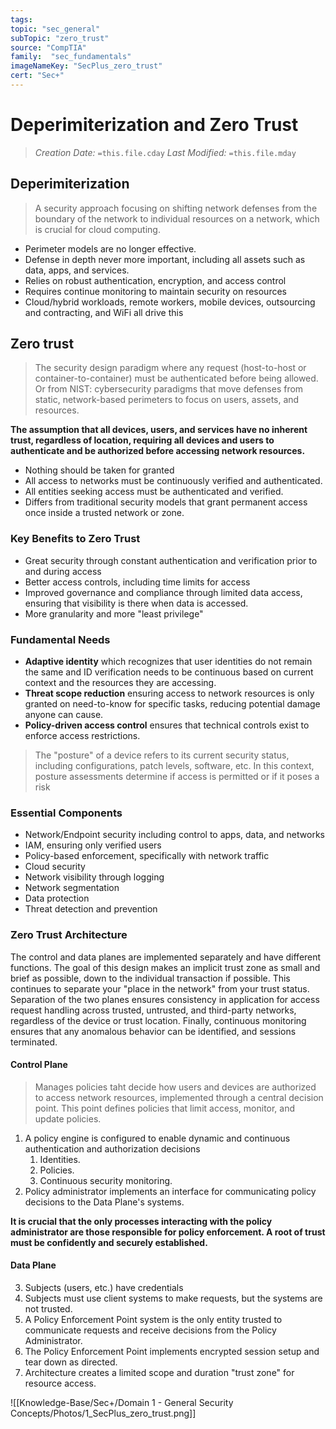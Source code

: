 ```yaml
---
tags:
topic: "sec_general"
subTopic: "zero_trust"
source: "CompTIA"
family:  "sec_fundamentals"
imageNameKey: "SecPlus_zero_trust" 
cert: "Sec+"
---
```

# Deperimiterization and Zero Trust
> *Creation Date:* `=this.file.cday`
> *Last Modified:* `=this.file.mday`

## Deperimiterization

> A security approach focusing on shifting network defenses from the boundary of the network to individual resources on a network, which is crucial for cloud computing.

- Perimeter models are no longer effective. 
- Defense in depth never more important, including all assets such as data, apps, and services. 
- Relies on robust authentication, encryption, and access control
- Requires continue monitoring to maintain security on resources
- Cloud/hybrid workloads, remote workers, mobile devices, outsourcing and contracting, and WiFi all drive this

## Zero trust

> The security design paradigm where any request (host-to-host or container-to-container) must be authenticated before being allowed.
> Or from NIST: cybersecurity paradigms that move defenses from static, network-based perimeters to focus on users, assets, and resources.

**The assumption that all devices, users, and services have no inherent trust, regardless of location, requiring all devices and users to authenticate and be authorized before accessing network resources.**

- Nothing should be taken for granted
- All access to networks must be continuously verified and authenticated.
- All entities seeking access must be authenticated and verified. 
- Differs from traditional security models that grant permanent access once inside a trusted network or zone.

### Key Benefits to Zero Trust
- Great security through constant authentication and verification prior to and during access
- Better access controls, including time limits for access
- Improved governance and compliance through limited data access, ensuring that visibility is there when data is accessed.
- More granularity and more "least privilege"

### Fundamental Needs
- **Adaptive identity** which recognizes that user identities do not remain the same and ID verification needs to be continuous based on current context and the resources they are accessing.
- **Threat scope reduction** ensuring access to network resources is only granted on need-to-know for specific tasks, reducing potential damage anyone can cause. 
- **Policy-driven access control** ensures that technical controls exist to enforce access restrictions. 

> The "posture" of a device refers to its current security status, including configurations, patch levels, software, etc. In this context, posture assessments determine if access is permitted or if it poses a risk
### Essential Components
- Network/Endpoint security including control to apps, data, and networks
- IAM, ensuring only verified users
- Policy-based enforcement, specifically with network traffic
- Cloud security
- Network visibility through logging
- Network segmentation
- Data protection
- Threat detection and prevention

### Zero Trust Architecture

The control and data planes are implemented separately and have different functions. The goal of this design makes an implicit trust zone as small and brief as possible, down to the individual transaction if possible. This continues to separate your "place in the network" from your trust status. Separation of the two planes ensures consistency in application for access request handling across trusted, untrusted, and third-party networks, regardless of the device or trust location. Finally, continuous monitoring ensures that any anomalous behavior can be identified, and sessions terminated. 
#### Control Plane
> Manages policies taht decide how users and devices are authorized to access network resources, implemented through a central decision point. This point defines policies that limit access, monitor, and update policies. 
1. A policy engine is configured to enable dynamic and continuous authentication and authorization decisions
	1. Identities.
	2. Policies.
	3. Continuous security monitoring.
2. Policy administrator implements an interface for communicating policy decisions to the Data Plane's systems. 

**It is crucial that the only processes interacting with the policy administrator are those responsible for policy enforcement. A root of trust must be confidently and securely established.**
#### Data Plane

3. Subjects (users, etc.) have credentials
4. Subjects must use client systems to make requests, but the systems are not trusted.
5. A Policy Enforcement Point system is the only entity trusted to communicate requests and receive decisions from the Policy Administrator.
6. The Policy Enforcement Point implements encrypted session setup and tear down as directed.
7. Architecture creates a limited scope and duration "trust zone" for resource access.

![[Knowledge-Base/Sec+/Domain 1 - General Security Concepts/Photos/1_SecPlus_zero_trust.png]]